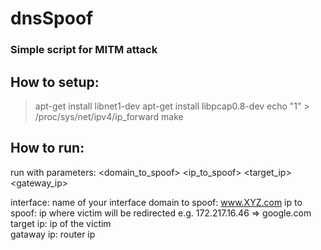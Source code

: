 # dnsSpoof
### Simple script for MITM attack 

How to setup:
------
>apt-get install libnet1-dev
>apt-get install libpcap0.8-dev
>echo "1" > /proc/sys/net/ipv4/ip_forward
>make

How to run:
------
run with parameters: 
<interface> <domain_to_spoof> <ip_to_spoof> <target_ip> <gateway_ip>
  
  interface: name of your interface
  domain to spoof:  www.XYZ.com
  ip to spoof: ip where victim will be redirected e.g.  172.217.16.46  => google.com
  target ip: ip of the victim   
  gataway ip: router ip 
  
  
